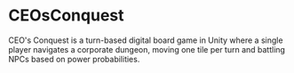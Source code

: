 # CEOsConquest
CEO's Conquest is a turn-based digital board game in Unity where a single player navigates a corporate dungeon, moving one tile per turn and battling NPCs based on power probabilities.
